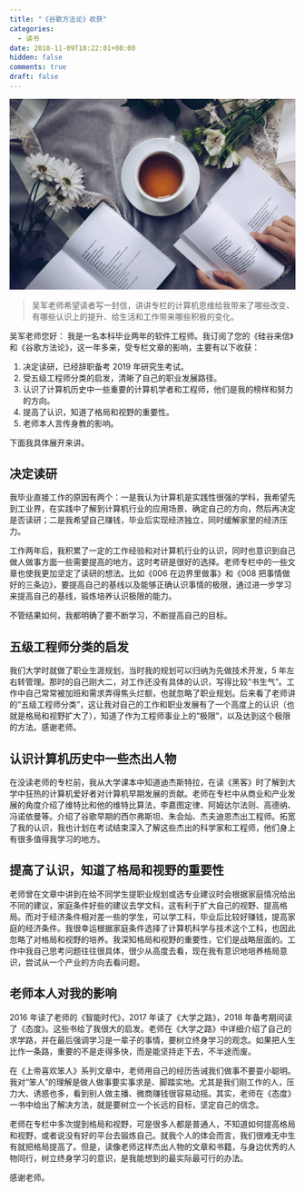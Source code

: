 ```yaml
---
title: "《谷歌方法论》收获"
categories:
  - 读书
date: 2018-11-09T18:22:01+08:00
hidden: false
comments: true
draft: false
---
```


![](https://raw.githubusercontent.com/alwqx/picx-images-hosting/master/common/banner/reading-01.jpg)

> 吴军老师希望读者写一封信，讲讲专栏的计算机思维给我带来了哪些改变、有哪些认识上的提升、给生活和工作带来哪些积极的变化。

吴军老师您好：
我是一名本科毕业两年的软件工程师。我订阅了您的《硅谷来信》和《谷歌方法论》，这一年多来，受专栏文章的影响，主要有以下收获：

1. 决定读研，已经辞职备考 2019 年研究生考试。
2. 受五级工程师分类的启发，清晰了自己的职业发展路径。
3. 认识了计算机历史中一些重要的计算机学者和工程师，他们是我的榜样和努力的方向。
4. 提高了认识，知道了格局和视野的重要性。
5. 老师本人言传身教的影响。

下面我具体展开来讲。

<!--more-->

## 决定读研

我毕业直接工作的原因有两个：一是我认为计算机是实践性很强的学科，我希望先到工业界，在实践中了解到计算机行业的应用场景、确定自己的方向，然后再决定是否读研；二是我希望自己赚钱，毕业后实现经济独立，同时缓解家里的经济压力。

工作两年后，我积累了一定的工作经验和对计算机行业的认识，同时也意识到自己做人做事方面一些需要提高的地方。这时考研是很好的选择。老师专栏中的一些文章也使我更加坚定了读研的想法。比如《006 在边界里做事》和《008 把事情做好的三条边》，要提高自己的基线以及能够正确认识事情的极限，通过进一步学习来提高自己的基线，锻炼培养认识极限的能力。

不管结果如何，我都明确了要不断学习，不断提高自己的目标。

## 五级工程师分类的启发

我们大学时就做了职业生涯规划，当时我的规划可以归纳为先做技术开发，5 年左右转管理。那时的自己刚大二，对工作还没有具体的认识，写得比较“书生气”。工作中自己常常被加班和需求弄得焦头烂额，也就忽略了职业规划。后来看了老师讲的“五级工程师分类”，这让我对自己的工作和职业发展有了一个高度上的认识（也就是格局和视野扩大了），知道了作为工程师事业上的“极限”，以及达到这个极限的方法。感谢老师。

## 认识计算机历史中一些杰出人物

在没读老师的专栏前，我从大学课本中知道迪杰斯特拉，在读《黑客》时了解到大学中狂热的计算机爱好者对计算机早期发展的贡献。老师在专栏中从商业和产业发展的角度介绍了维特比和他的维特比算法，李嘉图定律、阿姆达尔法则、高德纳、冯诺依曼等。介绍了谷歌早期的西尔弗斯坦、朱会灿、杰夫迪恩杰出工程师。拓宽了我的认识，我也计划在考试结束深入了解这些杰出的科学家和工程师，他们身上有很多值得我学习的地方。

## 提高了认识，知道了格局和视野的重要性

老师曾在文章中讲到在给不同学生提职业规划或选专业建议时会根据家庭情况给出不同的建议，家庭条件好些的建议去学文科，这有利于扩大自己的视野、提高格局。而对于经济条件相对差一些的学生，可以学工科，毕业后比较好赚钱，提高家庭的经济条件。我很幸运根据家庭条件选择了计算机科学与技术这个工科，也因此忽略了对格局和视野的培养。我深知格局和视野的重要性，它们是战略层面的。工作中我自己思考问题往往很具体，很少从高度去看，现在我有意识地培养格局意识，尝试从一个产业的方向去看问题。

## 老师本人对我的影响

2016 年读了老师的《智能时代》，2017 年读了《大学之路》，2018 年备考期间读了《态度》。这些书给了我很大的启发。老师在《大学之路》中详细介绍了自己的求学路，并在最后强调学习是一辈子的事情，要树立终身学习的观念。如果把人生比作一条路，重要的不是走得多快，而是能坚持走下去，不半途而废。

在《上帝喜欢笨人》系列文章中，老师用自己的经历告诫我们做事不要耍小聪明。我对“笨人”的理解是做人做事要实事求是、脚踏实地。尤其是我们刚工作的人，压力大、诱惑也多，看到别人做主播、微商赚钱很容易动摇。其实，老师在《态度》一书中给出了解决方法，就是要树立一个长远的目标，坚定自己的信念。

老师在专栏中多次提到格局和视野，可是很多人都是普通人，不知道如何提高格局和视野，或者说没有好的平台去锻炼自己。就我个人的体会而言，我们很难无中生有就把格局提高了。但是，读像老师这样杰出人物的文章和书籍，与身边优秀的人物同行，树立终身学习的意识，是我能想到的最实际最可行的办法。

感谢老师。
